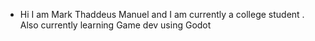 - Hi I am Mark Thaddeus Manuel and I am currently a college student . Also currently learning Game dev using Godot
